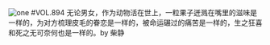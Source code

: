 ![one](http://image.wufazhuce.com/FhJoa6HwTmG3AFkv5TAgC0GMnjgp)
#VOL.894
无论男女，作为动物活在世上，一粒果子迸溅在嘴里的滋味是一样的，为对方梳理皮毛的眷恋是一样的，被命运碾过的痛苦是一样的，生之狂喜和死之无可奈何也是一样的。by 柴静